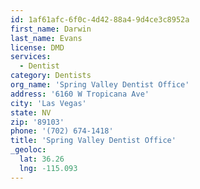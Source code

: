 ```yaml
---
id: 1af61afc-6f0c-4d42-88a4-9d4ce3c8952a
first_name: Darwin
last_name: Evans
license: DMD
services:
  - Dentist
category: Dentists
org_name: 'Spring Valley Dentist Office'
address: '6160 W Tropicana Ave'
city: 'Las Vegas'
state: NV
zip: '89103'
phone: '(702) 674-1418'
title: 'Spring Valley Dentist Office'
_geoloc:
  lat: 36.26
  lng: -115.093
---
```

